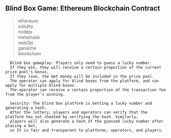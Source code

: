 ## Blind Box Game: Ethereum Blockchain Contract
> ethereum  
> solidity  
> nodejs  
> metamask  
> web3js  
> ganache  
> blockchain  

```
  Blind box gameplay: Players only need to guess a lucky number.
  If they win, they will receive a certain proportion of the current prize pool's bonus.
  If they lose, the bet money will be included in the prize pool.
  The operator can apply for blind boxes from the platform, and can apply for multiple blind boxes.
  The operator can receive a certain proportion of the transaction fee from the player's winning.
 
  Security: The blind box platform is betting a lucky number and generating a hash.
  After the lottery, players and operators can verify that the platform has not cheated by verifying the hash. Similarly,
  players will also generate a hash of the guessed lucky number after placing a bet,
  so It is fair and transparent to platforms, operators, and players.
 ```